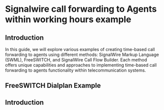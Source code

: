 # Signalwire call forwarding to Agents within working hours example
## Introduction
In this guide, we will explore various examples of creating time-based call forwarding to agents  using different methods: SignalWire Markup Language (SWML), FreeSWITCH, and SignalWire Call Flow Builder. Each method offers unique capabilities and approaches to implementing time-based call forwarding to agents functionality within telecommunication systems.

## FreeSWITCH Dialplan Example

## Introduction


